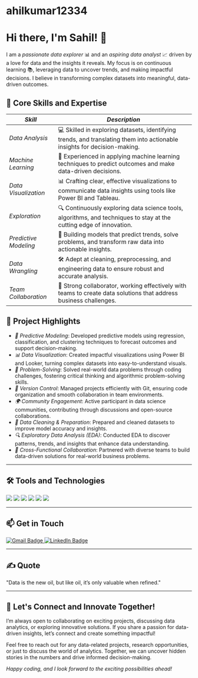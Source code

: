 # ahilkumar12334
# Hi there, I'm Sahil! 👋

I am a *passionate data explorer* 📊 and an *aspiring data analyst* 📈 driven by a love for data and the insights it reveals. My focus is on continuous learning 📚, leveraging data to uncover trends, and making impactful decisions. I believe in transforming complex datasets into meaningful, data-driven outcomes.

## 🚀 Core Skills and Expertise

| *Skill*            | *Description*                                                                                   |
|----------------------|---------------------------------------------------------------------------------------------------|
| *Data Analysis*     | 💻 Skilled in exploring datasets, identifying trends, and translating them into actionable insights for decision-making. |
| *Machine Learning*  | 🤖 Experienced in applying machine learning techniques to predict outcomes and make data-driven decisions. |
| *Data Visualization*| 📊 Crafting clear, effective visualizations to communicate data insights using tools like Power BI and Tableau. |
| *Exploration*       | 🔍 Continuously exploring data science tools, algorithms, and techniques to stay at the cutting edge of innovation. |
| *Predictive Modeling*| 🎯 Building models that predict trends, solve problems, and transform raw data into actionable insights. |
| *Data Wrangling*    | 🛠 Adept at cleaning, preprocessing, and engineering data to ensure robust and accurate analysis. |
| *Team Collaboration*| 🤝 Strong collaborator, working effectively with teams to create data solutions that address business challenges. |

## 💼 Project Highlights

- *🔮 Predictive Modeling*: Developed predictive models using regression, classification, and clustering techniques to forecast outcomes and support decision-making.
- *📊 Data Visualization*: Created impactful visualizations using Power BI and Looker, turning complex datasets into easy-to-understand visuals.
- *🧠 Problem-Solving*: Solved real-world data problems through coding challenges, fostering critical thinking and algorithmic problem-solving skills.
- *🔧 Version Control*: Managed projects efficiently with Git, ensuring code organization and smooth collaboration in team environments.
- *🌍 Community Engagement*: Active participant in data science communities, contributing through discussions and open-source collaborations.
- *🧹 Data Cleaning & Preparation*: Prepared and cleaned datasets to improve model accuracy and insights.
- *🔍 Exploratory Data Analysis (EDA)*: Conducted EDA to discover patterns, trends, and insights that enhance data understanding.
- *🤝 Cross-Functional Collaboration*: Partnered with diverse teams to build data-driven solutions for real-world business problems.

---

## 🛠 Tools and Technologies
<p>
  <img src="https://img.shields.io/badge/Python-3776AB?style=for-the-badge&logo=python&logoColor=white"/>
  <img src="https://img.shields.io/badge/Power_BI-F2C811?style=for-the-badge&logo=powerbi&logoColor=black"/>
  <img src="https://img.shields.io/badge/Excel-217346?style=for-the-badge&logo=microsoftexcel&logoColor=white"/>
  <img src="https://img.shields.io/badge/SQL-000000?style=for-the-badge&logo=postgresql&logoColor=white"/>
  <img src="https://img.shields.io/badge/Tableau-E97627?style=for-the-badge&logo=tableau&logoColor=white"/>
  <img src="https://img.shields.io/badge/Git-F05032?style=for-the-badge&logo=git&logoColor=white"/>
</p>

---

## 📫 Get in Touch

<p>
  <a href="mailto:sahilss6205@gmail.com">
    <img src="https://img.shields.io/badge/Gmail-D14836?style=for-the-badge&logo=gmail&logoColor=white" alt="Gmail Badge"/>
  </a>
  <a href="https://www.linkedin.com/in/sahil-kumar-576313250/">
    <img src="https://img.shields.io/badge/LinkedIn-0A66C2?style=for-the-badge&logo=linkedin&logoColor=white" alt="LinkedIn Badge"/>
  </a>
</p>


---

## ✍ Quote
"Data is the new oil, but like oil, it’s only valuable when refined."

---

## 🌟 Let's Connect and Innovate Together!
I’m always open to collaborating on exciting projects, discussing data analytics, or exploring innovative solutions. If you share a passion for data-driven insights, let’s connect and create something impactful!

Feel free to reach out for any data-related projects, research opportunities, or just to discuss the world of analytics. Together, we can uncover hidden stories in the numbers and drive informed decision-making.

*Happy coding, and I look forward to the exciting possibilities ahead!*
